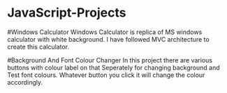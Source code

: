 # JavaScript-Projects

#Windows Calculator
Windows Calculator is replica of MS windows calculator with white background. I have followed MVC architecture to create this calculator. 


#Background And Font Colour Changer
In this project there are various buttons with colour label on that Seperately for changing background and Test font colours. Whatever button you click it will change the colour accordingly.
